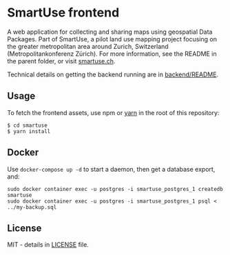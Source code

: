 # SmartUse frontend

A web application for collecting and sharing maps using geospatial Data Packages. Part of SmartUse, a pilot land use mapping project focusing on the greater metropolitan area around Zurich, Switzerland (Metropolitankonferenz Zürich). For more information, see the README in the parent folder, or visit [smartuse.ch](https://smartuse.ch).

Technical details on getting the backend running are in [backend/README](../backend/README.md).

## Usage

To fetch the frontend assets, use npm or [yarn](https://yarnpkg.com/lang/en/) in the root of this repository:

    $ cd smartuse
    $ yarn install

## Docker

Use `docker-compose up -d` to start a daemon, then get a database export, and:

```
sudo docker container exec -u postgres -i smartuse_postgres_1 createdb smartuse
sudo docker container exec -u postgres -i smartuse_postgres_1 psql < ../my-backup.sql
```

## License

MIT - details in [LICENSE](../LICENSE) file.
